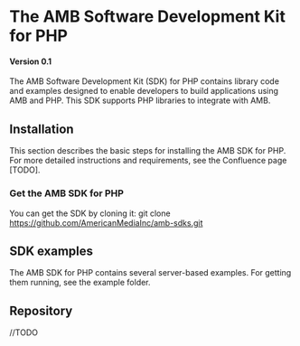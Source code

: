 # The AMB Software Development Kit for PHP

#### Version 0.1

The AMB Software Development Kit (SDK) for PHP contains library code and examples designed to enable developers to build applications using AMB and PHP.
This SDK supports PHP libraries to integrate with AMB.

## Installation

This section describes the basic steps for installing the AMB SDK for PHP.
For more detailed instructions and requirements, see the Confluence page [TODO].

### Get the AMB SDK for PHP

You can get the SDK by cloning it: git clone https://github.com/AmericanMediaInc/amb-sdks.git

## SDK examples

The AMB SDK for PHP contains several server-based examples.
For getting them running, see the example folder.

## Repository
//TODO
